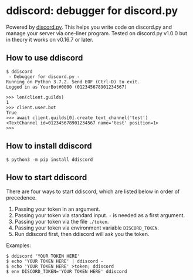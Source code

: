 ddiscord: debugger for discord.py
=====

Powered by [discord.py](https://github.com/Rapptz/discord.py).
This helps you write code on discord.py and manage your server via one-liner program.
Tested on discord.py v1.0.0 but in theory it works on v0.16.7 or later.

## How to use ddiscord
    $ ddiscord
     - Debugger for discord.py -
    Running on Python 3.7.2. Send EOF (Ctrl-D) to exit.
    Logged in as YourBot#0000 (012345678901234567)
    
    >>> len(client.guilds)
    1
    >>> client.user.bot
    True
    >>> await client.guilds[0].create_text_channel('test')
    <TextChannel id=012345678901234567 name='test' position=1>
    >>>

## How to install ddiscord
    $ python3 -m pip install ddiscord

## How to start ddiscord
There are four ways to start ddiscord, which are listed below in order of precedence.

1. Passing your token in an argument.
2. Passing your token via standard input. `-` is needed as a first argument.
3. Passing your token via the file `./token`.
4. Passing your token via environment variable `DISCORD_TOKEN`.
5. Run ddiscord first, then ddiscord will ask you the token.

Examples:

    $ ddiscord 'YOUR TOKEN HERE'
    $ echo 'YOUR TOKEN HERE' | ddiscord -
    $ echo 'YOUR TOKEN HERE' >token; ddiscord
    $ env DISCORD_TOKEN='YOUR TOKEN HERE' ddiscord
